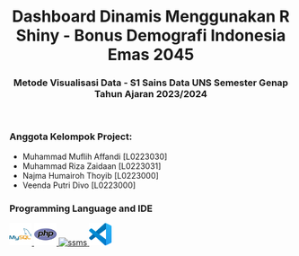 <h1 align="center">Dashboard Dinamis Menggunakan R Shiny - Bonus Demografi Indonesia Emas 2045</h1>
<h3 align="center">Metode Visualisasi Data - S1 Sains Data UNS Semester Genap Tahun Ajaran 2023/2024</h3>

<br>
<p align="right"> <h3>Anggota Kelompok Project:</h3> 
  </p>

- Muhammad Muflih Affandi [L0223030]
- Muhammad Riza Zaidaan [L0223031]
- Najma Humairoh Thoyib [L0223000]
- Veenda Putri Divo [L0223000]

<h3 align="left">Programming Language and IDE</h3>
<p align="left"> 
  <a href="https://www.mysql.com/" target="_blank" rel="noreferrer">
    <img src="https://raw.githubusercontent.com/devicons/devicon/master/icons/mysql/mysql-original-wordmark.svg"
      alt="sql" width="40" height="40"/> 
  </a>
  <a href="https://www.php.net/" target="_blank" rel="noreferrer">
    <img src="https://raw.githubusercontent.com/devicons/devicon/master/icons/php/php-original.svg"
      alt="php" width="40" height="40"/> 
  </a>
  <a href="https://learn.microsoft.com/en-us/sql/ssms/download-sql-server-management-studio-ssms" target="_blank" rel="noreferrer">
    <img src="https://wakatime.com/static/img/editor-icons/sql-server-management-studio-128.png"
      alt="ssms" width="40" height="40"/>
  </a>
  <a href="https://code.visualstudio.com/download" target="_blank" rel="noreferrer">
    <img src="https://raw.githubusercontent.com/github/explore/80688e429a7d4ef2fca1e82350fe8e3517d3494d/topics/visual-studio-code/visual-studio-code.png"
      alt="vscode" width="40" height="40"/>
  </a>
</p>
